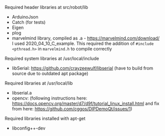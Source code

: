 Required header libraries at src/robot/lib
- ArduinoJson
- Catch (for tests)
- Eigen
- plog
- marvelmind library, compiled as .a - https://marvelmind.com/download/ I used 2020_04_10_C_example. This required the addition of `#include <pthread.h>` in `marvelmind.h` to compile correctly

Required system libraries at /usr/local/include
- libSerial: https://github.com/crayzeewulf/libserial (have to build from source due to outdated apt package)

Required libraries at /usr/local/lib
- libserial.a
- opencv: (following instructions here: https://docs.opencv.org/master/d7/d9f/tutorial_linux_install.html and fix from here: https://github.com/cggos/DIPDemoQt/issues/1)

Required libraries installed with apt-get
 - libconfig++-dev